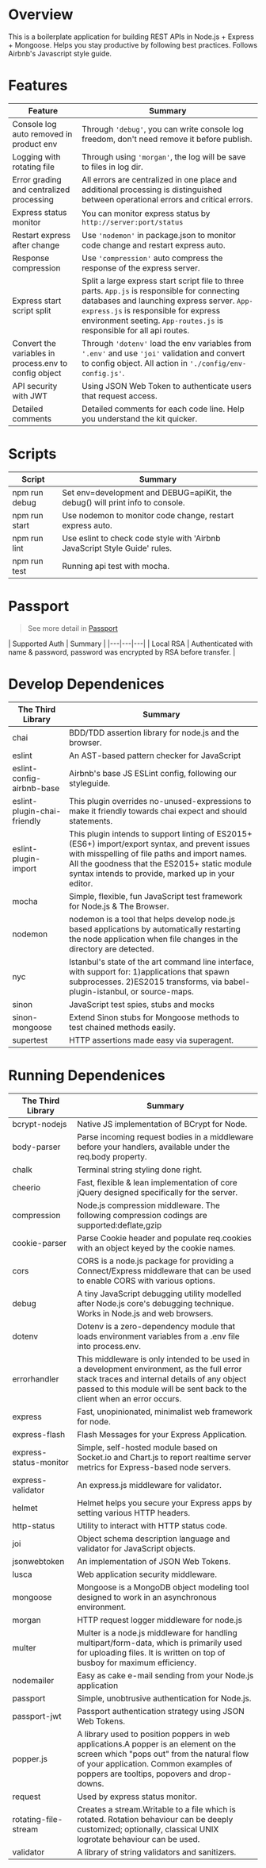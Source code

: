 # Overview

This is a boilerplate application for building REST APIs in Node.js + Express + Mongoose. Helps you stay productive by following best practices. Follows Airbnb's Javascript style guide.

# Features

| Feature | Summary |
|---|---|
|Console log auto removed in product env|Through `'debug'`, you can write console log freedom, don't need remove it before publish.|
|Logging with rotating file|Through using `'morgan'`, the log will be save to files in log dir.|
|Error grading and centralized processing|All errors are centralized in one place and additional processing is distinguished between operational errors and critical errors.|
|Express status monitor|You can monitor express status by `http://server:port/status`|
|Restart express after change|Use `'nodemon'` in package.json to monitor code change and restart express auto.|
|Response compression|Use `'compression'` auto compress the response of the express server. |
|Express start script split|Split a large express start script file to three parts. `App.js` is responsible for connecting databases and launching express server. `App-express.js` is responsible for express environment seeting. `App-routes.js` is responsible for all api routes. |
|Convert the variables in process.env to config object|Through `'dotenv'` load the env variables from `'.env'` and use `'joi'` validation and convert to config object. All action in `'./config/env-config.js'`. |
|API security with JWT|Using JSON Web Token to authenticate users that request access.|
|Detailed comments|Detailed comments for each code line. Help you understand the kit quicker.|

# Scripts

| Script | Summary |
|---|---|
|npm run debug|Set env=development and DEBUG=apiKit, the debug() will print info to console.|
|npm run start|Use nodemon to monitor code change, restart express auto.|
|npm run lint|Use eslint to check code style with 'Airbnb JavaScript Style Guide' rules.|
|npm run test|Running api test with mocha.|

# Passport

> See more detail in [Passport](/doc/passport.md)

| Supported Auth | Summary |
|---|---|---|
| Local RSA | Authenticated with name & password, password was encrypted by RSA before transfer. |

# Develop Dependenices

| The Third Library | Summary |
|---|---|
|chai|BDD/TDD assertion library for node.js and the browser. |
|eslint|An AST-based pattern checker for JavaScript|
|eslint-config-airbnb-base|Airbnb's base JS ESLint config, following our styleguide.|
|eslint-plugin-chai-friendly|This plugin overrides no-unused-expressions to make it friendly towards chai expect and should statements.|
|eslint-plugin-import|This plugin intends to support linting of ES2015+ (ES6+) import/export syntax, and prevent issues with misspelling of file paths and import names. All the goodness that the ES2015+ static module syntax intends to provide, marked up in your editor.|
|mocha|Simple, flexible, fun JavaScript test framework for Node.js & The Browser. |
|nodemon|nodemon is a tool that helps develop node.js based applications by automatically restarting the node application when file changes in the directory are detected.|
|nyc|Istanbul's state of the art command line interface, with support for: 1)applications that spawn subprocesses. 2)ES2015 transforms, via babel-plugin-istanbul, or source-maps.|
|sinon|JavaScript test spies, stubs and mocks|
|sinon-mongoose|Extend Sinon stubs for Mongoose methods to test chained methods easily.|
|supertest|HTTP assertions made easy via superagent.|

# Running Dependenices

| The Third Library | Summary |
|---|---|
|bcrypt-nodejs|Native JS implementation of BCrypt for Node. |
|body-parser|Parse incoming request bodies in a middleware before your handlers, available under the req.body property.|
|chalk|Terminal string styling done right.|
|cheerio|Fast, flexible & lean implementation of core jQuery designed specifically for the server.|
|compression|Node.js compression middleware. The following compression codings are supported:deflate,gzip|
|cookie-parser|Parse Cookie header and populate req.cookies with an object keyed by the cookie names.|
|cors|CORS is a node.js package for providing a Connect/Express middleware that can be used to enable CORS with various options.|
|debug|A tiny JavaScript debugging utility modelled after Node.js core's debugging technique. Works in Node.js and web browsers.|
|dotenv|Dotenv is a zero-dependency module that loads environment variables from a .env file into process.env. |
|errorhandler|This middleware is only intended to be used in a development environment, as the full error stack traces and internal details of any object passed to this module will be sent back to the client when an error occurs.|
|express|Fast, unopinionated, minimalist web framework for node.|
|express-flash|Flash Messages for your Express Application.|
|express-status-monitor|Simple, self-hosted module based on Socket.io and Chart.js to report realtime server metrics for Express-based node servers.|
|express-validator|An express.js middleware for validator.|
|helmet|Helmet helps you secure your Express apps by setting various HTTP headers. |
|http-status|Utility to interact with HTTP status code.|
|joi|Object schema description language and validator for JavaScript objects.|
|jsonwebtoken|An implementation of JSON Web Tokens.|
|lusca|Web application security middleware.|
|mongoose|Mongoose is a MongoDB object modeling tool designed to work in an asynchronous environment.|
|morgan|HTTP request logger middleware for node.js|
|multer|Multer is a node.js middleware for handling multipart/form-data, which is primarily used for uploading files. It is written on top of busboy for maximum efficiency.|
|nodemailer|Easy as cake e-mail sending from your Node.js application|
|passport|Simple, unobtrusive authentication for Node.js.|
|passport-jwt|Passport authentication strategy using JSON Web Tokens.|
|popper.js|A library used to position poppers in web applications.A popper is an element on the screen which "pops out" from the natural flow of your application. Common examples of poppers are tooltips, popovers and drop-downs.|
|request|Used by express status monitor.|
|rotating-file-stream|Creates a stream.Writable to a file which is rotated. Rotation behaviour can be deeply customized; optionally, classical UNIX logrotate behaviour can be used.|
|validator|A library of string validators and sanitizers.|
